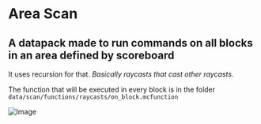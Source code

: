 # Area Scan

## A datapack made to run commands on all blocks in an area defined by scoreboard
It uses recursion for that. _Basically raycasts that cast other raycasts._

The function that will be executed in every block is in the folder `data/scan/functions/raycasts/on_block.mcfunction`

![Image](https://cdn.discordapp.com/attachments/1076488067340312638/1076501852545372220/image.png "Scan cube visualized with particles")
